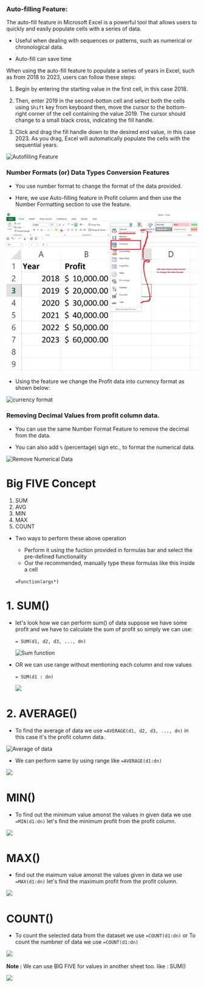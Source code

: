 ### Auto-filling Feature:

The auto-fill feature in Microsoft Excel is a powerful tool that allows users to quickly and easily populate cells with a series of data.

- Useful when dealing with sequences or patterns, such as numerical or chronological data.

- Auto-fill can save time 

When using the auto-fill feature to populate a series of years in Excel, such as from 2018 to 2023, users can follow these steps:

1. Begin by entering the starting value in the first cell, in this case 2018.
2.  Then, enter 2019 in the second-botton cell and select both the cells using `Shift` key from keyboard then, move the cursor to the bottom-right corner of the cell containing the value 2019. The cursor should change to a small black cross, indicating the fill handle.

3. Click and drag the fill handle down to the desired end value, in this case 2023. As you drag, Excel will automatically populate the cells with the sequential years.

![Autofilling Feature](./images/Auto_Filling_feature.gif)

### Number Formats (or) Data Types Conversion Features

- You use number format to change the format of the data provided.

- Here, we use Auto-filling feature in Profit column and then use the Number Formatting section to use the feature.

![](./images/DataFormat.png)

- Using the feature we change the Profit data into currency format as shown below:

![currency format](./images/currencyFormat.gif)

### Removing Decimal Values from profit column data.

- You can use the same Number Format Feature to remove the decimal from the data.

- You can also add `%` (percentage) sign etc., to format the numerical data.

![Remove Numerical Data](./images/removeDecimalValues.gif)

# Big FIVE Concept

1. SUM
2. AVG
3. MIN
4. MAX
5. COUNT

- Two ways to perform these above operation
    - Perform it using the fuction provided in formulas bar and select the pre-defined functionality
    - Our the recommended, manually type these formulas like this inside a cell

    `=Function(args*)`

# 1. SUM()

- let's look how we can perform sum() of data
    suppose we have some profit and we have to calculate the sum of profit so simply we can use:
    
    `= SUM(d1, d2, d3, ..., dn)`

    ![Sum function](./images/SUM_function.gif)

- OR we can use range without mentioning each column and row values

    `= SUM(d1 : dn)`


    ![](./images/SUM_function_ranging.gif)


# 2. AVERAGE()

- To find the average of data we use `=AVERAGE(d1, d2, d3, ..., dn)` in this case it's the profit column data.

![Average of data](./images/AVG_function_1.gif)

- We can perform same by using range like
`=AVERAGE(d1:dn)`

![](./images/AVG_Function_2.gif)

# MIN()

- To find out the minimum value amonst the values in given data we use 
`=MIN(d1:dn)`
let's find the minimum profit from the profit column.

![](./images/MIN_Function.gif)

# MAX()

- find out the maimum value amonst the values given in data we use
`=MAX(d1:dn)`
let's find the maximum profit from the profit column.

![](./images/MAX_function.gif)

# COUNT()

- To count the selected data from the dataset we use `=COUNT(d1:dn)` or To count the numbner of data we use `=COUNT(d1:dn)`

![](./images/COUNT_function.gif)

**Note :** We can use BIG FIVE for values in another sheet too.
like : SUM()

![](./images/SUM_function_for_another_sheet.gif)